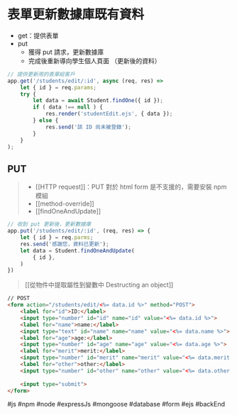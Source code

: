 # 表單更新數據庫既有資料
- get：提供表單
- put
	- 獲得 put 請求，更新數據庫
	- 完成後重新導向學生個人頁面 （更新後的資料）

```js
// 提供更新用的表單給客戶
app.get('/students/edit/:id', async (req, res) =>
	let { id } = req.params;
	try {
		let data = await Student.findOne({ id });
		if ( data !== null ) {
			res.render('studentEdit.ejs', { data });
		} else {
			res.send('該 ID 尚未被登錄');
		}
	}
);
```

## PUT
>- [[HTTP request]]：PUT 對於 html form 是不支援的，需要安裝 npm 模組
>- [[method-override]]
>- [[findOneAndUpdate]]
```js
// 收到 put 更新後，更新數據庫
app.put('/students/edit/:id', (req, res) => {
	let { id } = req.parms;
	res.send('感謝您，資料已更新');
	let data = Student.findOneAndUpdate(
		{ id },
	)
})


```
>[[從物件中提取屬性到變數中 Destructing an object]]
```html
// POST
<form action="/students/edit/<%= data.id %>" method="POST">
	<label for="id">ID:</label>
	<input type="number" id="id" name="id" value="<%= data.id %>">
	<label for="name">name:</label>
	<input type="text" id="name" name="name" value="<%= data.name %>">
	<label for="age">age:</label>
	<input type="number" id="age" name="age" value="<%= data.age %>">
	<label for="merit">merit:</label>
	<input type="number" id="merit" name="merit" value="<%= data.merit %>">
	<label for="other">other:</label>
	<input type="number" id="other" name="other" value="<%= data.other %>">
	
	<input type="submit">
</form>
```
#js #npm #node #expressJs #mongoose #database #form #ejs #backEnd 